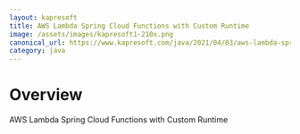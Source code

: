 ```yaml
---
layout: kapresoft
title: AWS Lambda Spring Cloud Functions with Custom Runtime
image: /assets/images/kapresoft1-210x.png
canonical_url: https://www.kapresoft.com/java/2021/04/03/aws-lambda-springcloud-functions-custom-runtime.html
category: java
---
```


# Overview

AWS Lambda Spring Cloud Functions with Custom Runtime

<!--excerpt-->

